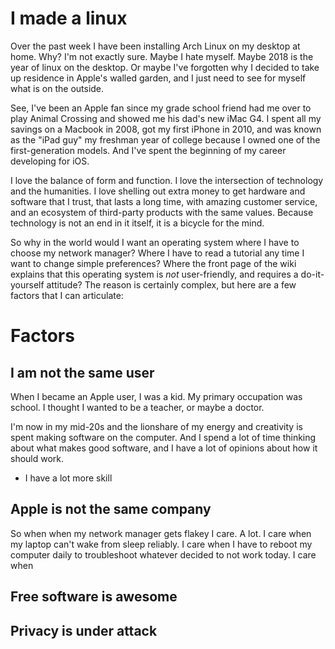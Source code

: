 # I made a linux

Over the past week I have been installing Arch Linux on my desktop at home. Why? I'm not exactly sure. Maybe I hate myself. Maybe 2018 is the year of linux on the desktop. Or maybe I've forgotten why I decided to take up residence in Apple's walled garden, and I just need to see for myself what is on the outside.

See, I've been an Apple fan since my grade school friend had me over to play Animal Crossing and showed me his dad's new iMac G4. I spent all my savings on a Macbook in 2008, got my first iPhone in 2010, and was known as the "iPad guy" my freshman year of college because I owned one of the first-generation models. And I've spent the beginning of my career developing for iOS. 

I love the balance of form and function. I love the intersection of technology and the humanities. I love shelling out extra money to get hardware and software that I trust, that lasts a long time, with amazing customer service, and an ecosystem of third-party products with the same values. Because technology is not an end in it itself, it is a bicycle for the mind.

So why in the world would I want an operating system where I have to choose my network manager? Where I have to read a tutorial any time I want to change simple preferences? Where the front page of the wiki explains that this operating system is _not_ user-friendly, and requires a do-it-yourself attitude? The reason is certainly complex, but here are a few factors that I can articulate:

# Factors

## I am not the same user 
When I became an Apple user, I was a kid. My primary occupation was school. I thought I wanted to be a teacher, or maybe a doctor.

I'm now in my mid-20s and the lionshare of my energy and creativity is spent making software on the computer. And I spend a lot of time thinking about what makes good software, and I have a lot of opinions about how it should work. 

* I have a lot more skill

## Apple is not the same company

So when when my network manager gets flakey I care. A lot. I care when my laptop can't wake from sleep reliably. I care when I have to reboot my computer daily to troubleshoot whatever decided to not work today. I care when 

## Free software is awesome
## Privacy is under attack
